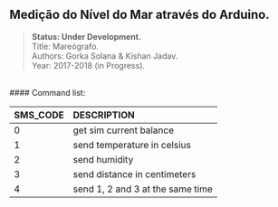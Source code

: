 ## Medição do Nível do Mar através do Arduino.
>**Status: Under Development.**<br>
>Title: Mareógrafo.<br>
>Authors: Gorka Solana & Kishan Jadav. <br>
>Year: 2017-2018 (in Progress).

<br>
#### Command list:

|   SMS_CODE  |           DESCRIPTION            |
| :---------- | :------------------------------- |
|      0      | get sim current balance          |
|      1      | send temperature in celsius      |
|      2      | send humidity                    |
|      3      | send distance in centimeters     |
|      4      | send 1, 2 and 3 at the same time |
